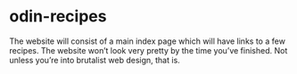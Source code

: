 # odin-recipes
The website will consist of a main index page which will have links to a few recipes. The website won’t look very pretty by the time you’ve finished. Not unless you’re into brutalist web design, that is.
